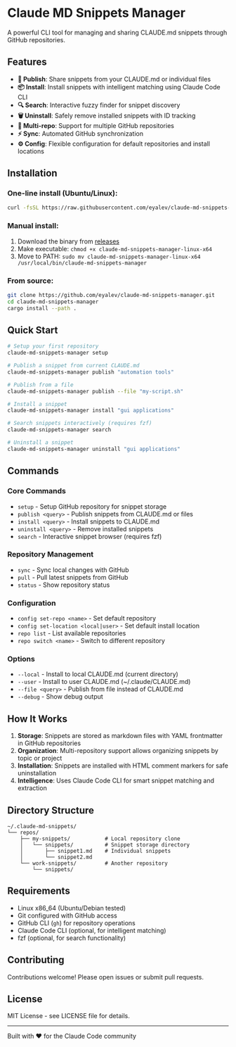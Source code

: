 # Claude MD Snippets Manager

A powerful CLI tool for managing and sharing CLAUDE.md snippets through GitHub repositories.

## Features

- **📝 Publish**: Share snippets from your CLAUDE.md or individual files
- **📦 Install**: Install snippets with intelligent matching using Claude Code CLI
- **🔍 Search**: Interactive fuzzy finder for snippet discovery  
- **🗑️ Uninstall**: Safely remove installed snippets with ID tracking
- **🔄 Multi-repo**: Support for multiple GitHub repositories
- **⚡ Sync**: Automated GitHub synchronization
- **⚙️ Config**: Flexible configuration for default repositories and install locations

## Installation

### One-line install (Ubuntu/Linux):
```bash
curl -fsSL https://raw.githubusercontent.com/eyalev/claude-md-snippets-manager/master/install.sh | bash
```

### Manual install:
1. Download the binary from [releases](https://github.com/eyalev/claude-md-snippets-manager/releases)
2. Make executable: `chmod +x claude-md-snippets-manager-linux-x64`  
3. Move to PATH: `sudo mv claude-md-snippets-manager-linux-x64 /usr/local/bin/claude-md-snippets-manager`

### From source:
```bash
git clone https://github.com/eyalev/claude-md-snippets-manager.git
cd claude-md-snippets-manager
cargo install --path .
```

## Quick Start

```bash
# Setup your first repository
claude-md-snippets-manager setup

# Publish a snippet from current CLAUDE.md
claude-md-snippets-manager publish "automation tools"

# Publish from a file
claude-md-snippets-manager publish --file "my-script.sh"

# Install a snippet
claude-md-snippets-manager install "gui applications"

# Search snippets interactively (requires fzf)
claude-md-snippets-manager search

# Uninstall a snippet
claude-md-snippets-manager uninstall "gui applications"
```

## Commands

### Core Commands
- `setup` - Setup GitHub repository for snippet storage
- `publish <query>` - Publish snippets from CLAUDE.md or files
- `install <query>` - Install snippets to CLAUDE.md
- `uninstall <query>` - Remove installed snippets
- `search` - Interactive snippet browser (requires fzf)

### Repository Management
- `sync` - Sync local changes with GitHub
- `pull` - Pull latest snippets from GitHub  
- `status` - Show repository status

### Configuration
- `config set-repo <name>` - Set default repository
- `config set-location <local|user>` - Set default install location
- `repo list` - List available repositories
- `repo switch <name>` - Switch to different repository

### Options
- `--local` - Install to local CLAUDE.md (current directory)
- `--user` - Install to user CLAUDE.md (~/.claude/CLAUDE.md)
- `--file <query>` - Publish from file instead of CLAUDE.md
- `--debug` - Show debug output

## How It Works

1. **Storage**: Snippets are stored as markdown files with YAML frontmatter in GitHub repositories
2. **Organization**: Multi-repository support allows organizing snippets by topic or project
3. **Installation**: Snippets are installed with HTML comment markers for safe uninstallation
4. **Intelligence**: Uses Claude Code CLI for smart snippet matching and extraction

## Directory Structure

```
~/.claude-md-snippets/
└── repos/
    ├── my-snippets/           # Local repository clone
    │   └── snippets/          # Snippet storage directory
    │       ├── snippet1.md    # Individual snippets
    │       └── snippet2.md
    └── work-snippets/         # Another repository
        └── snippets/
```

## Requirements

- Linux x86_64 (Ubuntu/Debian tested)
- Git configured with GitHub access
- GitHub CLI (`gh`) for repository operations
- Claude Code CLI (optional, for intelligent matching)
- fzf (optional, for search functionality)

## Contributing

Contributions welcome! Please open issues or submit pull requests.

## License

MIT License - see LICENSE file for details.

---

Built with ❤️ for the Claude Code community